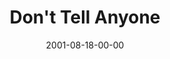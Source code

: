 ---
layout: message
category: message
series: "Counter-Cultural"
title: "Don't Tell Anyone"
date: 2001-08-18-00-00
message_id: 319
---
